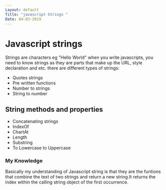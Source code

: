 ```yaml
---
Layout: default
Title: "javascript Strings "
Date: 04-03-2019
---
```


# Javascript strings
                                              
Strings are characters eg "Hello World" when you write javascripts, you need to
 know strings as they are parts that make up the URL, style declaration and etc.
 there are different types of strings:
 - Quotes strings 
 - Pre written functions 
 - Number to strings
 - String to number 
 ## String methods and properties 
 - Concatenating strings 
 - IndexOf 
 - ChartAt
 - Length
 - Substring 
 - To Lowercase to Uppercase 
 
 ### My Knowledge 
 
 Basically my understanding of Javascript string is that they are the funtions that
 combine the text of two strings and return a new string.It returns the index within the
 calling string object of the first occurrence.